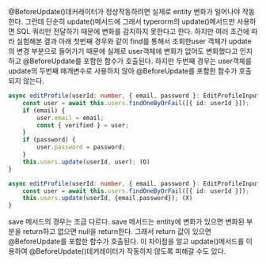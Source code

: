 @BeforeUpdate()데커레이터가 정상작동하려면 실제로 entity 변화가 일어나야 작동한다. 그런데 단순히 update()메서드에 그래서 typerorm의 update()메서드만 사용하면 SQL 쿼리만 전달하기 때문에 변화를 감지하지 못한다고 한다. 하지만 여러 조건에 따라 실험해본 결과 아래 첫번째 경우와 같이 find를 통해서 조회한user 객체가 update의 변경 부분으로 들어가기 때문에 실제로 user객체에 변화가 없어도 변화했다고 인지하고 @BeforeUpdate를 포함한 함수가 호출된다. 하지만 두번째 경우는 user객체를 update의 두번째 매개변수로 사용하지 않아 @BeforeUpdate를 포함한 함수가 호출되지 않는다.
```ts
async editProfile(userId: number, { email, password }: EditProfileInput) {
	const user = await this.users.findOneByOrFail([{ id: userId }]);
	if (email) {
		user.email = email;
		const { verified } = user;
	}
	if (password) {
		user.password = password;
	}
	this.users.update(userId, user); (O)
}

async editProfile(userId: number, { email, password }: EditProfileInput) {
	const user = await this.users.findOneByOrFail([{ id: userId }]);
	this.users.update(userId, {email,password}); (X)
}
```
save 메서드의 경우는 조금 다르다. save 메서드는 entity에 변화가 있으면 변화된 부분을 return하고 없으면 null을 return한다. 그래서 return 값이 있으면 @BeforeUpdate를 포함한 함수가 호출된다.
이 차이점을 알고 update()메서드를 이용하여 @BeforeUpdate()데커레이터가 작동하지 않도록 피해갈 수도 있다.